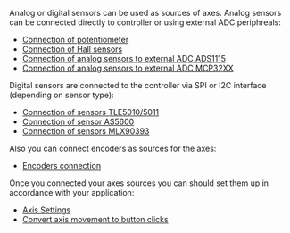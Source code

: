 Analog or digital sensors can be used as sources of axes. Analog sensors can be connected directly to controller or using external ADC periphreals:

* [Connection of potentiometer](Potentiometer-connection.md)
* [Connection of Hall sensors](Hall-sensors-connection.md)
* [Connection of analog sensors to external ADC ADS1115](Connecting-analog-axes-to-ADS1115.md)
* [Connection of analog sensors to external ADC MCP32XX](Connecting-analog-axes-to-MCP320x.md)

Digital sensors are connected to the controller via SPI or I2C interface (depending on sensor type):

* [Connection of sensors TLE5010/5011](TLE501x-connection.md)
* [Connection of sensor AS5600](AS5600-connection.md)
* [Connection of sensors MLX90393](MLX90393-connection.md)

Also you can connect encoders as sources for the axes:

* [Encoders connection](Encoders-connection.md)

Once you connected your axes sources you can should set them up in accordance with your application:

* [Axis Settings](Axis-configuration.md)
* [Convert axis movement to button clicks](Axis-to-buttons-function.md)